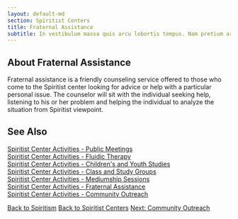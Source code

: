 ```yaml
---
layout: default-md
section: Spiritist Centers
title: Fraternal Assistance
subtitle: In vestibulum massa quis arcu lobortis tempus. Nam pretium arcu in odio vulputate luctus.
---
```


## About Fraternal Assistance

Fraternal assistance is a friendly counseling service offered to those who come to the Spiritist center looking for advice or help with a particular personal issue. The counselor will sit with the individual seeking help, listening to his or her problem and helping the individual to analyze the situation from Spiritist viewpoint.


## See Also
[Spiritist Center Activities - Public Meetings](public-meetings)  
[Spiritist Center Activities - Fluidic Therapy](fluidic-therapy)  
[Spiritist Center Activities - Children's and Youth Studies](children-youth-studies)  
[Spiritist Center Activities - Class and Study Groups](study-groups)  
[Spiritist Center Activities - Mediumship Sessions](mediumship-sessions)  
[Spiritist Center Activities - Fraternal Assistance](fraternal-assistance)  
[Spiritist Center Activities - Community Outreach](community-outreach) 


<a href="/spiritism" class="button">Back to Spiritism</a>
<a href="/spiritism/centers" class="button">Back to Spiritist Centers</a>
<a href="community-outreach" class="button">Next: Community Outreach</a>